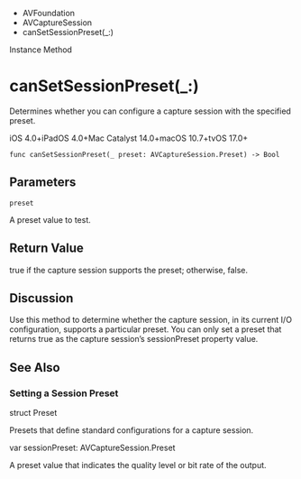 

- AVFoundation
- AVCaptureSession
-  canSetSessionPreset(\_:) 

Instance Method

# canSetSessionPreset(\_:)

Determines whether you can configure a capture session with the specified preset.

iOS 4.0+iPadOS 4.0+Mac Catalyst 14.0+macOS 10.7+tvOS 17.0+

``` source
func canSetSessionPreset(_ preset: AVCaptureSession.Preset) -> Bool
```

## Parameters 

`preset`  

A preset value to test.

## Return Value

true if the capture session supports the preset; otherwise, false.

## Discussion

Use this method to determine whether the capture session, in its current I/O configuration, supports a particular preset. You can only set a preset that returns true as the capture session’s sessionPreset property value.

## See Also

### Setting a Session Preset

struct Preset

Presets that define standard configurations for a capture session.

var sessionPreset: AVCaptureSession.Preset

A preset value that indicates the quality level or bit rate of the output.

